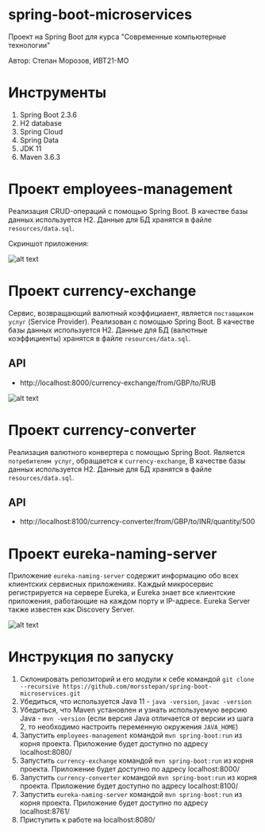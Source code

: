 # spring-boot-microservices

Проект на Spring Boot для курса "Современные компьютерные технологии"

Автор: Степан Морозов, ИВТ21-МО

# Инструменты
1. Spring Boot 2.3.6
2. H2 database
3. Spring Cloud
4. Spring Data
5. JDK 11
6. Maven 3.6.3

# Проект employees-management

Реализация CRUD-операций с помощью Spring Boot.
В качестве базы данных используется Н2. Данные для БД хранятся в файле `resources/data.sql`. 

Скриншот приложения:

![alt text](https://i.imgur.com/bgCUu2f.jpeg)


# Проект currency-exchange

Сервис, возвращающий валютный коэффициаент, является `поставщиком услуг` (Service Provider). Реализован с помощью Spring Boot.
В качестве базы данных используется Н2. Данные для БД (валютные коэффициенты) хранятся в файле `resources/data.sql`. 

## API
- http://localhost:8000/currency-exchange/from/GBP/to/RUB

![alt text](https://i.imgur.com/RGfaeNg.jpeg)

# Проект currency-converter

Реализация валютного конвертера с помощью Spring Boot. Является `потребителем услуг`, обращается к `currency-exchange`, 
В качестве базы данных используется Н2. Данные для БД хранятся в файле `resources/data.sql`. 

## API
- http://localhost:8100/currency-converter/from/GBP/to/INR/quantity/500

# Проект eureka-naming-server

Приложение `eureka-naming-server` содержит информацию обо всех клиентских сервисных приложениях.
Каждый микросервис регистрируется на сервере Eureka, и Eureka знает все клиентские приложения, работающие на каждом порту и IP-адресе.
Eureka Server также известен как Discovery Server.

![alt text](https://i.imgur.com/H5JNOhP.jpeg)

# Инструкция по запуску

1. Склонировать репозиторий и его модули к себе командой `git clone --recursive https://github.com/morsstepan/spring-boot-microservices.git`
2. Убедиться, что используется Java 11 - `java -version`, `javac -version`
3. Убедиться, что Maven установлен и узнать используемую версию Java - `mvn -version` (если версия Java отличается от версии из шага 2, то необходимо настроить переменную окружения `JAVA_HOME`)
4. Запустить `employees-management` командой `mvn spring-boot:run` из корня проекта. Приложение будет доступно по адресу localhost:8080/
5. Запустить `currency-exchange` командой `mvn spring-boot:run` из корня проекта. Приложение будет доступно по адресу localhost:8000/
6. Запустить `currency-converter` командой `mvn spring-boot:run` из корня проекта. Приложение будет доступно по адресу localhost:8100/
7. Запустить `eureka-naming-server` командой `mvn spring-boot:run` из корня проекта. Приложение будет доступно по адресу localhost:8761/
8. Приступить к работе на localhost:8080/


